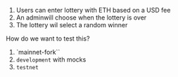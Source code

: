 1. Users can enter lottery with ETH based on a USD fee
2. An adminwill choose when the lottery is over
3. The lottery wil select a random winner

How do we want to test this?

1. `mainnet-fork``
2. `development` with mocks
3. `testnet`

